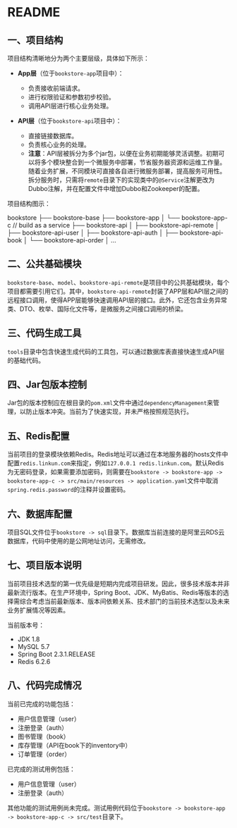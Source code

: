 # README

## 一、项目结构

项目结构清晰地分为两个主要层级，具体如下所示：

- **App层**（位于`bookstore-app`项目中）：
  - 负责接收前端请求。
  - 进行权限验证和参数初步校验。
  - 调用API层进行核心业务处理。

- **API层**（位于`bookstore-api`项目中）：
  - 直接链接数据库。
  - 负责核心业务的处理。
  - **注意**：API层被拆分为多个jar包，以便在业务初期能够灵活调整。初期可以将多个模块整合到一个微服务中部署，节省服务器资源和运维工作量。随着业务扩展，不同模块可直接各自进行微服务部署，提高服务可用性。拆分服务时，只需将`remote`目录下的实现类中的`@Service`注解更改为Dubbo注解，并在配置文件中增加Dubbo和Zookeeper的配置。

项目结构图示：


bookstore
├── bookstore-base
├── bookstore-app
│ └── bookstore-app-c // build as a service
├── bookstore-api
│ ├── bookstore-api-remote
│ ├── bookstore-api-user
│ ├── bookstore-api-auth
│ ├── bookstore-api-book
│ └── bookstore-api-order
│ ...


## 二、公共基础模块

`bookstore-base`、`model`、`bookstore-api-remote`是项目中的公共基础模块，每个项目都需要引用它们。其中，`bookstore-api-remote`封装了APP层和API层之间的远程接口调用，使得APP层能够快速调用API层的接口。此外，它还包含业务异常类、DTO、枚举、国际化文件等，是微服务之间接口调用的桥梁。

## 三、代码生成工具

`tools`目录中包含快速生成代码的工具包，可以通过数据库表直接快速生成API层的基础代码。

## 四、Jar包版本控制

Jar包的版本控制应在根目录的`pom.xml`文件中通过`dependencyManagement`来管理，以防止版本冲突。当前为了快速实现，并未严格按照规范执行。

## 五、Redis配置

当前项目的登录模块依赖Redis。Redis地址可以通过在本地服务器的hosts文件中配置`redis.linkun.com`来指定，例如`127.0.0.1 redis.linkun.com`。默认Redis为无密码登录，如果需要添加密码，则需要在`bookstore -> bookstore-app -> bookstore-app-c -> src/main/resources -> application.yaml`文件中取消`spring.redis.password`的注释并设置密码。

## 六、数据库配置

项目SQL文件位于`bookstore -> sql`目录下。数据库当前连接的是阿里云RDS云数据库，代码中使用的是公网地址访问，无需修改。

## 七、项目版本说明

当前项目技术选型的第一优先级是短期内完成项目研发。因此，很多技术版本并非最新流行版本。在生产环境中，Spring Boot、JDK、MyBatis、Redis等版本的选择需综合考虑当前最新版本、版本间依赖关系、技术部门的当前技术选型以及未来业务扩展情况等因素。

当前版本号：
- JDK 1.8
- MySQL 5.7
- Spring Boot 2.3.1.RELEASE
- Redis 6.2.6

## 八、代码完成情况

当前已完成的功能包括：
- 用户信息管理（user）
- 注册登录（auth）
- 图书管理（book）
- 库存管理（API在book下的inventory中）
- 订单管理（order）

已完成的测试用例包括：
- 用户信息管理（user）
- 注册登录（auth）

其他功能的测试用例尚未完成。测试用例代码位于`bookstore -> bookstore-app -> bookstore-app-c -> src/test`目录下。
